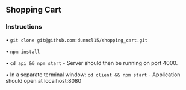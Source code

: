 ## Shopping Cart

### Instructions

• `git clone git@github.com:dunncl15/shopping_cart.git`

• `npm install`

• `cd api && npm start` - Server should then be running on port 4000.

• In a separate terminal window: `cd client && npm start` - Application should open at localhost:8080
